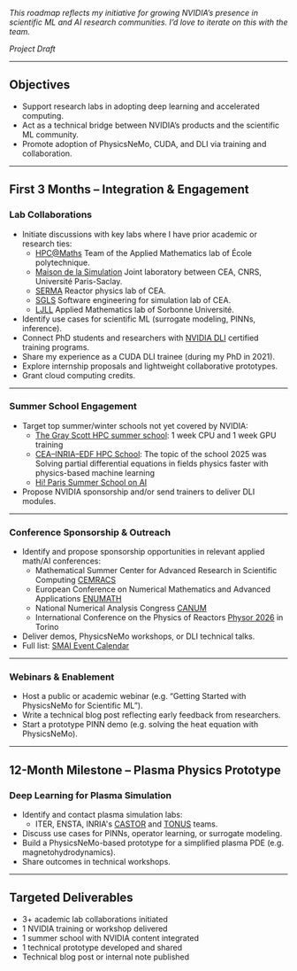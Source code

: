 <!--
title: First Months as Solutions Architect
slug: notes/sa-project
date: 2025-07-14
description: Roadmap proposition for the SA role.
categories: Draft
-->

*This roadmap reflects my initiative for growing NVIDIA’s presence in scientific ML and AI research communities. I’d love to iterate on this with the team.*

*Project Draft*

---

## Objectives

- Support research labs in adopting deep learning and accelerated computing.
- Act as a technical bridge between NVIDIA’s products and the scientific ML community.
- Promote adoption of PhysicsNeMo, CUDA, and DLI via training and collaboration.

---

## First 3 Months – Integration & Engagement

### Lab Collaborations

- Initiate discussions with key labs where I have prior academic or research ties:
  - [HPC@Maths](https://cmap.ip-paris.fr/en/research/analysis/hpcmaths) Team of the Applied Mathematics lab of École polytechnique.
  - [Maison de la Simulation](https://mdls.fr/) Joint laboratory between CEA, CNRS, Université Paris-Saclay.
  - [SERMA](https://www.pluginlabs-universiteparissaclay.fr/fiche/service-detudes-des-reacteurs-et-de-mathematiques-appliquees-serma/) Reactor physics lab of CEA.
  - [SGLS](https://www.pluginlabs-universiteparissaclay.fr/en/fiche/service-de-genie-logiciel-pour-la-simulation-sgls-2/) Software engineering for simulation lab of CEA.
  - [LJLL](https://www.ljll.fr/en/) Applied Mathematics lab of Sorbonne Université.
- Identify use cases for scientific ML (surrogate modeling, PINNs, inference).
- Connect PhD students and researchers with [NVIDIA DLI](https://www.nvidia.com/en-us/training/) certified training programs.
- Share my experience as a CUDA DLI trainee (during my PhD in 2021).
- Explore internship proposals and lightweight collaborative prototypes.
- Grant cloud computing credits.

---

### Summer School Engagement

- Target top summer/winter schools not yet covered by NVIDIA:
  - [The Gray Scott HPC summer school](https://www.lapp.in2p3.fr/en/2025-04-event-8392): 1 week CPU and 1 week GPU training
  - [CEA–INRIA–EDF HPC School](https://ecoles-cea-edf-inria.fr/en/): The topic of the school 2025 was Solving partial differential equations in fields physics faster with physics-based machine learning
  - [Hi! Paris Summer School on AI](https://www.hi-paris.fr/summer-school-2025/)
- Propose NVIDIA sponsorship and/or send trainers to deliver DLI modules.

---

### Conference Sponsorship & Outreach

- Identify and propose sponsorship opportunities in relevant applied math/AI conferences:
  - Mathematical Summer Center for Advanced Research in Scientific Computing [CEMRACS](https://cemracs2025.math.cnrs.fr/en/)
  - European Conference on Numerical Mathematics and Advanced Applications [ENUMATH](https://enumath2025.eu/)
  - National Numerical Analysis Congress [CANUM](https://canum2024.math.cnrs.fr/fr/)
  - International Conference on the Physics of Reactors [Physor 2026](https://www.physor2026.org/) in Torino
- Deliver demos, PhysicsNeMo workshops, or DLI technical talks.
- Full list: [SMAI Event Calendar](http://smai.emath.fr/spip.php?article76&lang=fr)

---

### Webinars & Enablement

- Host a public or academic webinar (e.g. “Getting Started with PhysicsNeMo for Scientific ML”).
- Write a technical blog post reflecting early feedback from researchers.
- Start a prototype PINN demo (e.g. solving the heat equation with PhysicsNeMo).

---

## 12-Month Milestone – Plasma Physics Prototype

### Deep Learning for Plasma Simulation

- Identify and contact plasma simulation labs:
  - ITER, ENSTA, INRIA's [CASTOR](https://team.inria.fr/castor/fr/) and [TONUS](https://team.inria.fr/tonus/) teams.
- Discuss use cases for PINNs, operator learning, or surrogate modeling.
- Build a PhysicsNeMo-based prototype for a simplified plasma PDE (e.g. magnetohydrodynamics).
- Share outcomes in technical workshops.

---

## Targeted Deliverables

- 3+ academic lab collaborations initiated
- 1 NVIDIA training or workshop delivered
- 1 summer school with NVIDIA content integrated
- 1 technical prototype developed and shared
- Technical blog post or internal note published
